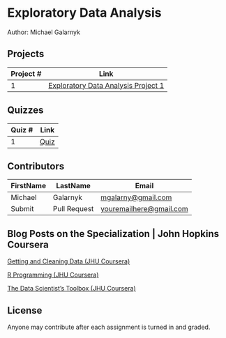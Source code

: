 # Exploratory Data Analysis
Author: Michael Galarnyk <br />

## Projects 

Project # | Link 
--- | --- 
1 |  [Exploratory Data Analysis Project 1](https://github.com/mGalarnyk/datasciencecoursera/blob/master/4_Exploratory_Data_Analysis/project1/README.md)

## Quizzes
Quiz # | Link 
--- | --- 
1 | [Quiz](https://github.com/mGalarnyk/datasciencecoursera/blob/master/4_Exploratory_Data_Analysis/quizzes/quiz1.md)

## Contributors
FirstName | LastName | Email
--- | --- | ---
Michael |  Galarnyk |  <mgalarny@gmail.com>
Submit |  Pull Request | <youremailhere@gmail.com>

## Blog Posts on the Specialization | John Hopkins Coursera
[Getting and Cleaning Data (JHU Coursera)](https://medium.com/@GalarnykMichael/getting-and-cleaning-data-jhu-coursera-course-3-c3635747858b#.y93kqfa0u "Review + data.table")

[R Programming (JHU Coursera)](https://medium.com/@GalarnykMichael/in-progress-review-course-2-r-programming-jhu-coursera-ad27086d8438#.bzzr29fvo "Review + data.table")

[The Data Scientist’s Toolbox (JHU Coursera)](https://medium.com/@GalarnykMichael/review-course-1-the-data-scientists-toolbox-jhu-coursera-4d7459458821#.5jpg133ln "Review + Going over Parts of Quiz")

## License
Anyone may contribute after each assignment is turned in and graded. 
